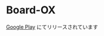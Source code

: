 # Board-OX
[Google Play]("https://play.google.com/store/apps/details?id=com.kariyagame.ox") にてリリースされています
